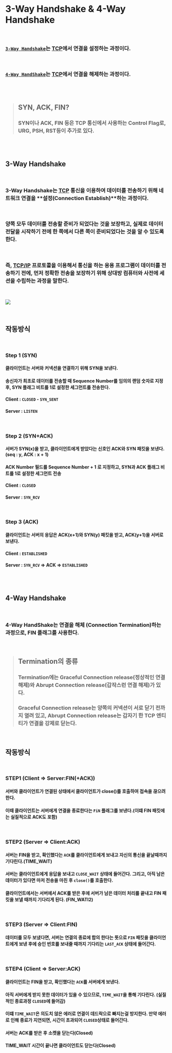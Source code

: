 # **3-Way Handshake & 4-Way Handshake**

<br>

### [`3-Way Handshake`](#3-way-handshake)는 [TCP](./../프로토콜/TCP.md)에서 **연결을 설정**하는 과정이다.
<br>

### [`4-Way HandShake`](#4-way-handshake)는 [TCP](./../프로토콜/TCP.md)에서 **연결을 해제**하는 과정이다.

<br><br>

> ## **SYN, ACK, FIN?**
> ### SYN이나 ACK, FIN 등은 TCP 통신에서 사용하는 Control Flag로, URG, PSH, RST등이 추가로 있다.
<br><br>

## **3-Way Handshake**

<br>

### 3-Way Handshake는 [TCP](./../프로토콜/TCP.md) 통신을 이용하여 데이터를 전송하기 위해 네트워크 연결을 **설정(Connection Establish)**하는 과정이다.
<br>

### 양쪽 모두 데이터를 전송할 준비가 되었다는 것을 보장하고, 실제로 데이터 전달을 시작하기 전에 한 쪽에서 다른 쪽이 준비되었다는 것을 알 수 있도록 한다.

<br>

### 즉, [TCP/IP](TCP／IP%204계층.md) 프로토콜을 이용해서 통신을 하는 응용 프로그램이 데이터를 전송하기 전에, 먼저 정확한 전송을 보장하기 위해 상대방 컴퓨터와 사전에 세션을 수립하는 과정을 말한다.


<br>

![](https://velog.velcdn.com/images/younghyun/post/1559d0f9-b1bb-4066-be78-4cd05ca76db9/image.png)

<br>

## **작동방식**

<br>



### **Step 1 (SYN)**
#### 클라이언트는 서버와 커넥션을 연결하기 위해 SYN을 보낸다.
#### 송신자가 최초로 데이터를 전송할 때 Sequence Number를 임의의 랜덤 숫자로 지정 후, SYN 플래그 비트를 1로 설정한 세그먼트를 전송한다.
#### Client : `CLOSED` - `SYN_SENT`
#### Server : `LISTEN`

<br>

### **Step 2 (SYN+ACK)**
#### 서버가 SYN(x)을 받고, 클라이언트에게 받았다는 신호인 ACK와 SYN 패킷을 보낸다. (seq : y, ACK : x + 1)
#### ACK Number 필드를 Sequence Number + 1 로 지정하고, SYN과 ACK 플래그 비트를 1로 설정한 세그먼트 전송
#### Client : `CLOSED`
#### Server : `SYN_RCV`

<br>

### **Step 3 (ACK)**
#### 클라이언트는 서버의 응답은 ACK(x+1)와 SYN(y) 패킷을 받고, ACK(y+1)을 서버로 보낸다.
#### Client : `ESTABLISHED`
#### Server : `SYN_RCV` => ACK => `ESTABLISHED`
<br><br>

## **4-Way Handshake**

<br>

### 4-Way HandShake는 연결을 해체 (Connection Termination)하는 과정으로, FIN 플래그를 사용한다.

<br>

> ## **Termination의 종류**
> ### Termination에는 Graceful Connection release(정상적인 연결 해제)와 Abrupt Connection release(갑작스런 연결 해제)가 있다.
> ### Graceful Connection release는 양쪽의 커넥션이 서로 닫기 전까지 열려 있고, Abrupt Connection release는 갑자기 한 TCP 엔티티가 연결을 강제로 닫는다.

<br>

## **작동방식**

<br>

### **STEP1 (Client => Server:FIN(+ACK))**

#### 서버와 클라이언트가 연결된 상태에서 클라이언트가 close()를 호출하여 접속을 끊으려한다.

#### 이때 클라이언트는 서버에게 연결을 종료한다는 `FiN` 플래그를 보낸다.(이떄 FIN 패킷에는 실질적으로 ACK도 포함)

<br>

### **STEP2 (Server => Client:ACK)**
#### 서버는 FIN을 받고, 확인했다는 `ACK`를 클라이언트에게 보내고 자신의 통신을 끝날때까지 기다린다.(TIME_WAIT)
#### 서버는 클라이언트에게 응답을 보내고 `CLOSE_WAIT` 상태에 들어간다. 그리고, 아직 남은 데이터가 있다면 마저 전송을 마친 후 `close()`를 호출한다.
#### 클라이언트에서는 서버에서 ACK를 받은 후에 서버가 남은 데이터 처리를 끝내고 FIN 패킷을 보낼 때까지 기다리게 된다. (FIN_WATI2)
<br>

### **STEP3 (Server => Client:FIN)**
#### 데이터를 모두 보냈다면, 서버는 연결의 종료에 합의 한다는 뜻으로 `FIN` 패킷을 클라이언트에게 보낸 후에 승인 번호를 보내줄 때까지 기다리는 `LAST_ACK` 상태에 들어간다.
<br>

### **STEP4 (Client => Server:ACK)**
#### 클라이언트는 FIN을 받고, 확인했다는 `ACK`를 서버에게 보낸다.
#### 아직 서버에게 받지 못한 데이터가 있을 수 있으므로, `TIME_WAIT`을 통해 기다린다. (실질적인 종료과정 `CLOSED`에 들어감)
#### 이떄 `TIME_WAIT`은 **의도치 않은 에러로 연결이 데드락으로 빠지는걸 방지한다.** 만약 에러로 인해 종료가 지연되면, 시간이 초과되어 `CLOSED`상태로 들어간다.
#### 서버는 ACK를 받은 후 소켓을 닫는다(Closed)
#### TIME_WAIT 시간이 끝나면 클라이언트도 닫는다(Closed)